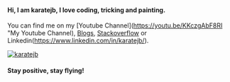 #### Hi, I am karatejb, I love coding, tricking and painting.

You can find me on my [Youtube Channel](https://youtu.be/KKczgAbF8RI "My Youtube Channel), [Blogs](https://karatejb.blogspot.com/), [Stackoverflow](https://stackoverflow.com/users/7045253/the-force-jb) or Linkedin(https://www.linkedin.com/in/karatejb/).


[![karatejb](https://1.bp.blogspot.com/-n3cWk1cdmcM/Xygl_u3YjAI/AAAAAAAAH6g/cuLTgOpyJK42MRmqOVG2Ki8GZWwi_wbjACLcBGAsYHQ/s400/TheForceStudio.jpg)](https://youtu.be/KKczgAbF8RI "My Youtube Channel")

#### Stay positive, stay flying!

<!--
**KarateJB/KarateJB** is a ✨ _special_ ✨ repository because its `README.md` (this file) appears on your GitHub profile.

Here are some ideas to get you started:

- 🔭 I’m currently working on ...
- 🌱 I’m currently learning ...
- 👯 I’m looking to collaborate on ...
- 🤔 I’m looking for help with ...
- 💬 Ask me about ...
- 📫 How to reach me: ...
- 😄 Pronouns: ...
- ⚡ Fun fact: ...
-->
